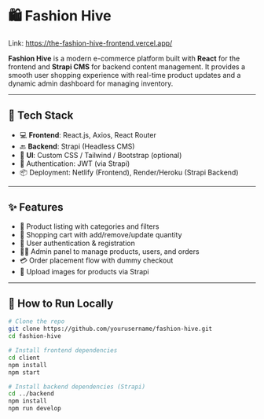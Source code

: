 # 🛍️ Fashion Hive

Link: https://the-fashion-hive-frontend.vercel.app/

**Fashion Hive** is a modern e-commerce platform built with **React** for the frontend and **Strapi CMS** for backend content management. It provides a smooth user shopping experience with real-time product updates and a dynamic admin dashboard for managing inventory.

---

## 🔧 Tech Stack

- 💻 **Frontend**: React.js, Axios, React Router
- 🔙 **Backend**: Strapi (Headless CMS)
- 🎨 **UI**: Custom CSS / Tailwind / Bootstrap (optional)
- 🔐 Authentication: JWT (via Strapi)
- 📦 Deployment: Netlify (Frontend), Render/Heroku (Strapi Backend)

---

## ✨ Features

- 🧾 Product listing with categories and filters
- 🛒 Shopping cart with add/remove/update quantity
- 👤 User authentication & registration
- 🧑‍💼 Admin panel to manage products, users, and orders
- 💳 Order placement flow with dummy checkout
- 📸 Upload images for products via Strapi

---

## 🚀 How to Run Locally

```bash
# Clone the repo
git clone https://github.com/yourusername/fashion-hive.git
cd fashion-hive

# Install frontend dependencies
cd client
npm install
npm start

# Install backend dependencies (Strapi)
cd ../backend
npm install
npm run develop
